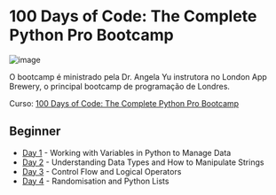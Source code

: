 # 100 Days of Code: The Complete Python Pro Bootcamp

![image](https://github.com/user-attachments/assets/fb9920fb-f108-46c7-80d9-d07706221838)

O bootcamp é ministrado pela Dr. Angela Yu instrutora no London App Brewery, o principal bootcamp de programação de Londres.

Curso: [100 Days of Code: The Complete Python Pro Bootcamp](https://www.udemy.com/course/100-days-of-code/?couponCode=24T1MT310325G3)

## Beginner
- [Day 1](https://github.com/joaohsilva416/100-Days-of-Code-Python/tree/main/Day%2001) - Working with Variables in Python to Manage Data
- [Day 2](https://github.com/joaohsilva416/100-Days-of-Code-Python/tree/main/Day%2002) - Understanding Data Types and How to Manipulate Strings
- [Day 3](https://github.com/joaohsilva416/100-Days-of-Code-Python/tree/main/Day%2003) - Control Flow and Logical Operators
- [Day 4](https://github.com/joaohsilva416/100-Days-of-Code-Python/tree/main/Day%2004) - Randomisation and Python Lists
